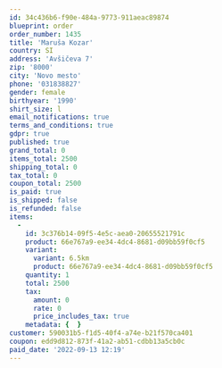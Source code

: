 ```yaml
---
id: 34c436b6-f90e-484a-9773-911aeac89874
blueprint: order
order_number: 1435
title: 'Maruša Kozar'
country: SI
address: 'Avšičeva 7'
zip: '8000'
city: 'Novo mesto'
phone: '031838827'
gender: female
birthyear: '1990'
shirt_size: l
email_notifications: true
terms_and_conditions: true
gdpr: true
published: true
grand_total: 0
items_total: 2500
shipping_total: 0
tax_total: 0
coupon_total: 2500
is_paid: true
is_shipped: false
is_refunded: false
items:
  -
    id: 3c376b14-09f5-4e5c-aea0-20655521791c
    product: 66e767a9-ee34-4dc4-8681-d09bb59f0cf5
    variant:
      variant: 6.5km
      product: 66e767a9-ee34-4dc4-8681-d09bb59f0cf5
    quantity: 1
    total: 2500
    tax:
      amount: 0
      rate: 0
      price_includes_tax: true
    metadata: {  }
customer: 590031b5-f1d5-40f4-a74e-b21f570ca401
coupon: edd9d812-873f-41a2-ab51-cdbb13a5cb0c
paid_date: '2022-09-13 12:19'
---
```

